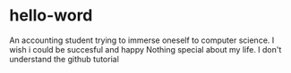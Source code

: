 # hello-word
An accounting student trying to immerse oneself to computer science.
I wish i could be succesful and happy
Nothing special about my life.
I don't understand the github tutorial

